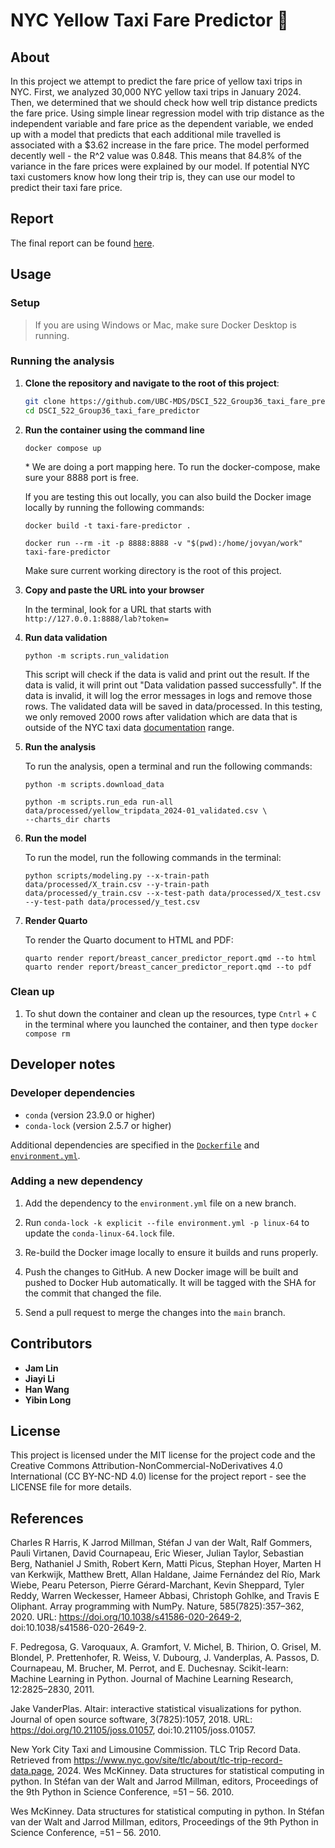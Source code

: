 # NYC Yellow Taxi Fare Predictor 🚕


## About

In this project we attempt to predict the fare price of yellow taxi trips in NYC. First, we analyzed 30,000 NYC yellow taxi trips in January 2024. Then, we determined that we should check how well trip distance predicts the fare price. Using simple linear regression model with trip distance as the independent variable and fare price as the dependent variable, we ended up with a model that predicts that each additional mile travelled is associated with a $3.62 increase in the fare price. The model performed decently well - the R^2 value was 0.848. This means that 84.8% of the variance in the fare prices were explained by our model. If potential NYC taxi customers know how long their trip is, they can use our model to predict their taxi fare price.

## Report

The final report can be found [here](https://UBC-MDS.github.io/DSCI_522_Group36_taxi_fare_predictor/).

## Usage

### Setup

> If you are using Windows or Mac, make sure Docker Desktop is running.

### Running the analysis

1. **Clone the repository and navigate to the root of this project**:
    ```bash
    git clone https://github.com/UBC-MDS/DSCI_522_Group36_taxi_fare_predictor.git
    cd DSCI_522_Group36_taxi_fare_predictor
    ```
    
2. **Run the container using the command line**
    ``` 
    docker compose up
    ```
    \* We are doing a port mapping here. To run the docker-compose, make sure your 8888 port is free. 

    If you are testing this out locally, you can also build the Docker image locally by running the following commands: 
    ```
    docker build -t taxi-fare-predictor .

    docker run --rm -it -p 8888:8888 -v "$(pwd):/home/jovyan/work" taxi-fare-predictor
    ```
    Make sure current working directory is the root of this project.

3. **Copy and paste the URL into your browser**
   
   In the terminal, look for a URL that starts with 
    `http://127.0.0.1:8888/lab?token=` 

    
4. **Run data validation**
    
    ```
    python -m scripts.run_validation
    ```
    This script will check if the data is valid and print out the result. If the data is valid, it will print out "Data validation passed successfully". If the data is invalid, it will log the error messages in logs and remove those rows. The validated data will be saved in data/processed. In this testing, we only removed 2000 rows after validation which are data that is outside of the NYC taxi data [documentation](https://www.nyc.gov/assets/tlc/downloads/pdf/data_dictionary_trip_records_yellow.pdf) range.

5. **Run the analysis**

    To run the analysis, open a terminal and run the following commands:
    ```
    python -m scripts.download_data 

    python -m scripts.run_eda run-all data/processed/yellow_tripdata_2024-01_validated.csv \
    --charts_dir charts
    ```

6. **Run the model**

   To run the model, run the following commands in the terminal:

   ```
   python scripts/modeling.py --x-train-path data/processed/X_train.csv --y-train-path data/processed/y_train.csv --x-test-path data/processed/X_test.csv --y-test-path data/processed/y_test.csv
   ```

7. **Render Quarto**

   To render the Quarto document to HTML and PDF:

   ```
   quarto render report/breast_cancer_predictor_report.qmd --to html
   quarto render report/breast_cancer_predictor_report.qmd --to pdf
   ``` 

### Clean up

1. To shut down the container and clean up the resources, type `Cntrl` + `C` in the terminal where you launched the container, and then type `docker compose rm`

## Developer notes

### Developer dependencies
- `conda` (version 23.9.0 or higher)
- `conda-lock` (version 2.5.7 or higher)

Additional dependencies are specified in the [`Dockerfile`](Dockerfile) and [`environment.yml`](environment.yml).

### Adding a new dependency

1. Add the dependency to the `environment.yml` file on a new branch.

2. Run `conda-lock -k explicit --file environment.yml -p linux-64` to update the `conda-linux-64.lock` file.

2. Re-build the Docker image locally to ensure it builds and runs properly.

3. Push the changes to GitHub. A new Docker
   image will be built and pushed to Docker Hub automatically.
   It will be tagged with the SHA for the commit that changed the file.

4. Send a pull request to merge the changes into the `main` branch. 

## Contributors

- **Jam Lin**
- **Jiayi Li**
- **Han Wang**
- **Yibin Long**

## License

This project is licensed under the MIT license for the project code and the Creative Commons Attribution-NonCommercial-NoDerivatives 4.0 International (CC BY-NC-ND 4.0) license for the project report - see the LICENSE file for more details.

## References

Charles R Harris, K Jarrod Millman, Stéfan J van der Walt, Ralf Gommers, Pauli Virtanen, David Cournapeau, Eric Wieser, Julian Taylor, Sebastian Berg, Nathaniel J Smith, Robert Kern, Matti Picus, Stephan Hoyer, Marten H van Kerkwijk, Matthew Brett, Allan Haldane, Jaime Fernández del Río, Mark Wiebe, Pearu Peterson, Pierre Gérard-Marchant, Kevin Sheppard, Tyler Reddy, Warren Weckesser, Hameer Abbasi, Christoph Gohlke, and Travis E Oliphant. Array programming with NumPy. Nature, 585(7825):357–362, 2020. URL: https://doi.org/10.1038/s41586-020-2649-2, doi:10.1038/s41586-020-2649-2.

F. Pedregosa, G. Varoquaux, A. Gramfort, V. Michel, B. Thirion, O. Grisel, M. Blondel, P. Prettenhofer, R. Weiss, V. Dubourg, J. Vanderplas, A. Passos, D. Cournapeau, M. Brucher, M. Perrot, and E. Duchesnay. Scikit-learn: Machine Learning in Python. Journal of Machine Learning Research, 12:2825–2830, 2011.

Jake VanderPlas. Altair: interactive statistical visualizations for python. Journal of open source software, 3(7825):1057, 2018. URL: https://doi.org/10.21105/joss.01057, doi:10.21105/joss.01057.

New York City Taxi and Limousine Commission. TLC Trip Record Data. Retrieved from https://www.nyc.gov/site/tlc/about/tlc-trip-record-data.page, 2024. Wes McKinney. Data structures for statistical computing in python. In Stéfan van der Walt and Jarrod Millman, editors, Proceedings of the 9th Python in Science Conference, =51 – 56. 2010.

Wes McKinney. Data structures for statistical computing in python. In Stéfan van der Walt and Jarrod Millman, editors, Proceedings of the 9th Python in Science Conference, =51 – 56. 2010.
